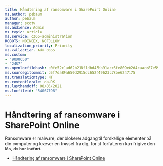 ```yaml
---
title: Håndtering af ransomware i SharePoint Online
ms.author: pebaum
author: pebaum
manager: scotv
ms.audience: Admin
ms.topic: article
ms.service: o365-administration
ROBOTS: NOINDEX, NOFOLLOW
localization_priority: Priority
ms.collection: Adm_O365
ms.custom:
- "9000650"
- "2487"
ms.openlocfilehash: e0fe52c1ad62b218f1dbd43bb91acc6fe809e02d4caace87e59229b9fc9ec70c
ms.sourcegitcommit: b5f7da89a650d2915dc652449623c78be6247175
ms.translationtype: MT
ms.contentlocale: da-DK
ms.lasthandoff: 08/05/2021
ms.locfileid: "54067798"
---
```

# <a name="handling-ransomware-in-sharepoint-online"></a>Håndtering af ransomware i SharePoint Online

Ransomware er malware, der blokerer adgang til forskellige elementer på din computer og kræver en trussel fra dig, for at forfatteren kan frigive den lås, de har indført.
- [Håndtering af ransomware i SharePoint Online](https://docs.microsoft.com/sharepoint/troubleshoot/security/handling-ransomware-in-sharepoint-online)
